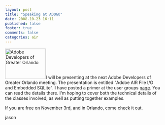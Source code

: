 ```yaml
---
layout: post
title: "Speaking at ADOGO"
date: 2008-10-23 16:11
published: false
footer: true
comments: false
categories: air
---
```


<img src="http://knomedia.com/blog/wp-content/uploads/2008/10/adogo.png" alt="Adobe Developers of Greater Orlando" title="ADOGO" width="132" height="98" class="alignleft size-full wp-image-130" />I will be presenting at the next Adobe Developers of Greater Orlando meeting.  The presentation is entitled "Adobe AIR File I/O and Embedded SQLite".  I have posted a primer at the user groups <a href='http://adogo.us/2008/10/22/november-primer-adobe-air-file-io-and-embedded-sqlite/trackback/'>page</a>.  You can read the details there.  I'm hoping to cover both the technical details of the classes involved, as well as putting together examples.

If you are free on November 3rd, and in Orlando, come check it out.

jason
